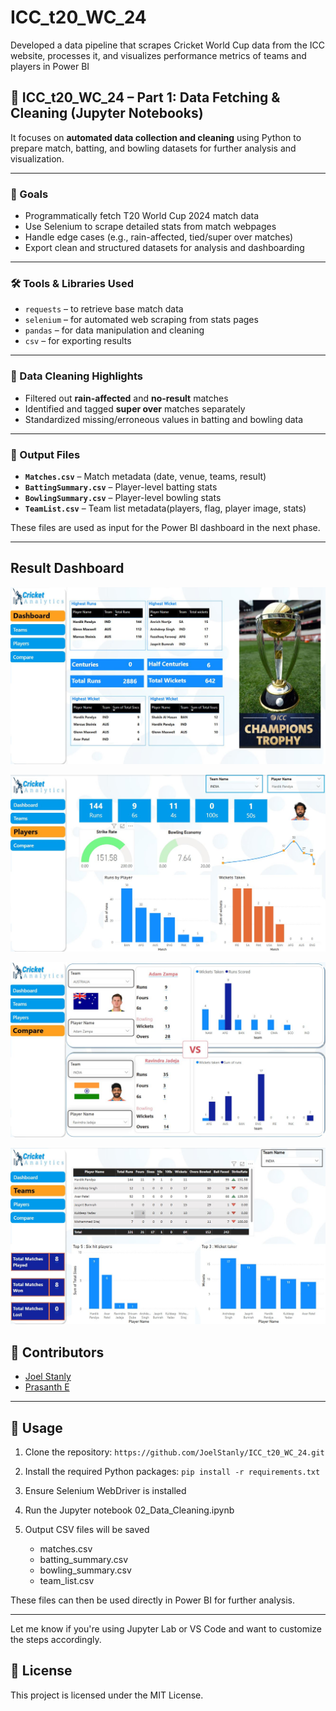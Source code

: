 # ICC_t20_WC_24
Developed a data pipeline that scrapes Cricket World Cup data from the ICC website, processes it, and visualizes performance metrics of teams and players in Power BI

## 🏏 ICC_t20_WC_24 – Part 1: Data Fetching & Cleaning (Jupyter Notebooks)

It focuses on **automated data collection and cleaning** using Python to prepare match, batting, and bowling datasets for further analysis and visualization.

---

### 📌 Goals

- Programmatically fetch T20 World Cup 2024 match data
- Use Selenium to scrape detailed stats from match webpages
- Handle edge cases (e.g., rain-affected, tied/super over matches)
- Export clean and structured datasets for analysis and dashboarding

---

### 🛠️ Tools & Libraries Used

- `requests` – to retrieve base match data
- `selenium` – for automated web scraping from stats pages
- `pandas` – for data manipulation and cleaning
- `csv` – for exporting results

---
### 🧼 Data Cleaning Highlights

- Filtered out **rain-affected** and **no-result** matches
- Identified and tagged **super over** matches separately
- Standardized missing/erroneous values in batting and bowling data

---

### 📂 Output Files

- **`Matches.csv`** – Match metadata (date, venue, teams, result)
- **`BattingSummary.csv`** – Player-level batting stats
- **`BowlingSummary.csv`** – Player-level bowling stats
- **`TeamList.csv`** – Team list metadata(players, flag, player image, stats)

These files are used as input for the Power BI dashboard in the next phase.

---

## Result Dashboard

![Dashboard](/Result%20Images/Dashboard.JPG)

![Plyaer Stats](/Result%20Images/Player%20Stats.JPG)

![Team Comparison](/Result%20Images/Team%20comparison.JPG)

![Team Stats](/Result%20Images/Teams%20Stats.JPG)

## 👥 Contributors

- [Joel Stanly](https://github.com/JoelStanly)
- [Prasanth E](https://github.com/Prasanth121)

---

## 🚀 Usage

1. Clone the repository:
```https://github.com/JoelStanly/ICC_t20_WC_24.git```

2. Install the required Python packages:
``` pip install -r requirements.txt ```

3. Ensure Selenium WebDriver is installed

3. Run the Jupyter notebook 02_Data_Cleaning.ipynb

4. Output CSV files will be saved
    - matches.csv
    - batting_summary.csv
    - bowling_summary.csv
    - team_list.csv

These files can then be used directly in Power BI for further analysis.

---
Let me know if you're using Jupyter Lab or VS Code and want to customize the steps accordingly.

## 📜 License
This project is licensed under the MIT License.
